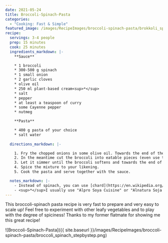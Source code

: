 ```yaml
---
date: 2021-05-24
title: Broccoli-Spinach-Pasta
categories:
  - "Cooking: Fast & Simple"
featured_image: /images/RecipeImages/broccoli-spinach-pasta/brokkoli_spinach.jpeg
recipe:
  servings: 3-4 people
  prep: 15 minutes
  cook: 25 minutes
  ingredients_markdown: |-
    **Sauce**

    * 1 broccoli
    * 300-500 g spinach
    * 1 small onion
    * 2 garlic cloves
    * olive oil
    * 250 ml plant-based cream<sup>*</sup>
    * salt
    * pepper
    * at least a teaspoon of curry
    * some Cayenne pepper
    * nutmeg

    **Pasta**

    * 400 g pasta of your choice
    * salt water
  
  directions_markdown: |-

    1. Fry the chopped onions in some olive oil. Towards the end of the frying time, add the garlic. Don't add it too early, otherwise it might burn.
    2. In the meantime cut the broccoli into eatable pieces (even use the stem after pealing it) and add it to the pot. Also add the spinach and some water to cover the bottom if needed.
    3. Let it simmer until the broccoli softens and towards the end of the cooking time add the cream.
    4. Spice the mixture to your likening. 
    5. Cook the pasta and serve together with the sauce.

  notes_markdown: |-
    - Instead of spinach, you can use [chard](https://en.wikipedia.org/wiki/Chard) (de: Mangold).
    - <sup>*</sup>I usually use "Alpro Soya Cuisine" or "Alnatura Soja Cuisine" 
---
```


This broccoli-spinach pasta recipe is very fast to prepare and very easy to scale up! Feel free to experiment with other leafy vegetables and to play with the degree of spiciness! Thanks to my former flatmate for showing me this great recipe!

![Broccoli-Spinach-Pasta]({{ site.baseurl }}/images/RecipeImages/broccoli-spinach-pasta/broccoli_spinach_stepbystep.png)
